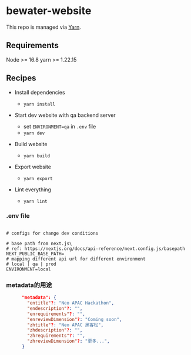 # bewater-website

This repo is managed via [Yarn](https://yarnpkg.com).

## Requirements
Node >= 16.8
yarn >= 1.22.15

## Recipes

* Install dependencies
  * `yarn install`

* Start dev website with qa backend server
  * set `ENVIRONMENT=qa` in `.env` file
  * `yarn dev`

* Build website
  * `yarn build`
* Export website
  * `yarn export`
* Lint everything
  * `yarn lint`


### .env file
```

# configs for change dev conditions

# base path from next.js\
# ref: https://nextjs.org/docs/api-reference/next.config.js/basepath
NEXT_PUBLIC_BASE_PATH=
# mapping different api url for different environment
# local | qa | prod
ENVIRONMENT=local
```

### metadata的用途

```json
      "metadata": {
        "entitle"?: "Neo APAC Hackathon",
        "endescription"?: "",
        "enrequirements"?: "",
        "enreviewDimension"?: "Coming soon",
        "zhtitle"?: "Neo APAC 黑客松",
        "zhdescription"?: "",
        "zhrequirements"?: "",
        "zhreviewDimension"?: "更多...",
      }
```
